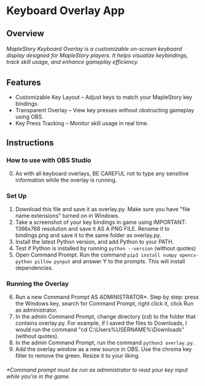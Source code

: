 # Keyboard Overlay App

## Overview
###### MapleStory Keyboard Overlay is a customizable on-screen keyboard display designed for MapleStory players. It helps visualize keybindings, track skill usage, and enhance gameplay efficiency. 

## Features
* Customizable Key Layout – Adjust keys to match your MapleStory key bindings.
* Transparent Overlay – View key presses without obstructing gameplay using OBS.
* Key Press Tracking – Monitor skill usage in real time.

## Instructions 
### How to use with OBS Studio
0. As with all keyboard overlays, BE CAREFUL not to type any sensitive information while the overlay is running.
### Set Up
1. Download this file and save it as overlay.py. Make sure you have "file name extensions" turned on in Windows.
2. Take a screenshot of your key bindings in game using IMPORTANT: 1366x768 resolution and save it AS A PNG FILE. Rename it to bindings.png and save it to the same folder as overlay.py.
3. Install the latest Python version, and add Python to your PATH.
4. Test if Python is installed by running `python --version` (without quotes)
5. Open Command Prompt. Run the command `pip3 install numpy opencv-python pillow pynput` and answer Y to the prompts. This will install dependencies.
### Running the Overlay
6. Run a new Command Prompt AS ADMINISTRATOR*. Step by step: press the Windows key, search for Command Prompt, right click it, click Run as administrator.
7. In the admin Command Prompt, change directory (cd) to the folder that contains overlay.py. For example, if I saved the files to Downloads, I would run the command "cd C:\Users\%USERNAME%\Downloads" (without quotes).
8. In the admin Command Prompt, run the command `python3 overlay.py`.
9. Add the overlay window as a new source in OBS. Use the chroma key filter to remove the green. Resize it to your liking.
###### *Command prompt must be run as administrator to read your key input while you're in the game.